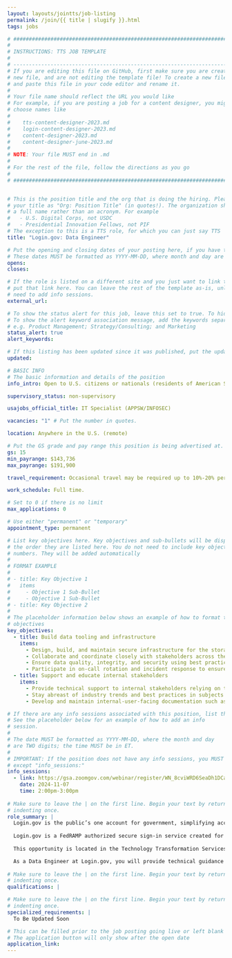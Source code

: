 ```yaml
---
layout: layouts/jointts/job-listing
permalink: /join/{{ title | slugify }}.html
tags: jobs

# ###############################################################################
#                                                                              #
# INSTRUCTIONS: TTS JOB TEMPLATE                                               #
#                                                                              #
# -----------------------------------------------------------------------------#
# If you are editing this file on GitHub, first make sure you are creating a   #
# new file, and are not editing the template file! To create a new file, copy  #
# and paste this file in your code editor and rename it.                       #
#                                                                              #
# Your file name should reflect the URL you would like                         #
# For example, if you are posting a job for a content designer, you might      #
# choose names like                                                            #
#                                                                              #
#    tts-content-designer-2023.md                                              #
#    login-content-designer-2023.md                                            #
#    content-designer-2023.md                                                  #
#    content-designer-june-2023.md                                             #
#                                                                              #
# NOTE: Your file MUST end in .md                                              #
#                                                                              #
# For the rest of the file, follow the directions as you go                    #
#                                                                              #
# ###############################################################################


# This is the position title and the org that is doing the hiring. Please format
# your title as "Org: Position Title" (in quotes!). The organization should be
# a full name rather than an acronym. For example
#   - U.S. Digital Corps, not USDC
#   - Presidential Innovation Fellows, not PIF
# The exception to this is a TTS role, for which you can just say TTS
title: "Login.gov: Data Engineer"

# Put the opening and closing dates of your posting here, if you have them
# These dates MUST be formatted as YYYY-MM-DD, where month and day are 2-digits
opens: 
closes: 

# If the role is listed on a different site and you just want to link to it,
# put that link here. You can leave the rest of the template as-is, unless you 
# need to add info sessions.
external_url:

# To show the status alert for this job, leave this set to true. To hide it, change to false
# To show the alert keyword association message, add the keywords separated by a semi-colon
# e.g. Product Management; Strategy/Consulting; and Marketing
status_alert: true
alert_keywords:

# If this listing has been updated since it was published, put the updated date below in YYYY-MM-DD format.
updated:

# BASIC INFO
# The basic information and details of the position
info_intro: Open to U.S. citizens or nationals (residents of American Samoa and Swains Island). Subject to background check.

supervisory_status: non-supervisory

usajobs_official_title: IT Specialist (APPSW/INFOSEC)

vacancies: "1" # Put the number in quotes.

location: Anywhere in the U.S. (remote)

# Put the GS grade and pay range this position is being advertised at. For SES positions, set the value of gs to SES.
gs: 15
min_payrange: $143,736
max_payrange: $191,900

travel_requirement: Occasional travel may be required up to 10%-20% per year.

work_schedule: Full time.

# Set to 0 if there is no limit
max_applications: 0

# Use either "permanent" or "temporary"
appointment_type: permanent

# List key objectives here. Key objectives and sub-bullets will be displayed in
# the order they are listed here. You do not need to include key objective
# numbers. They will be added automatically
#
# FORMAT EXAMPLE
# 
# - title: Key Objective 1
#   items 
#     - Objective 1 Sub-Bullet
#     - Objective 1 Sub-Bullet
# - title: Key Objective 2
#
# The placeholder information below shows an example of how to format the key
# objectives
key_objectives:
  - title: Build data tooling and infrastructure
    items:
      - Design, build, and maintain secure infrastructure for the storage of PII and other sensitive data in support of the entire Login.gov program
      - Collaborate and coordinate closely with stakeholders across the organization, including delivery, platform engineering, security, anti-fraud, and compliance to ensure that the tools provided support their requirements for decision making and adjudication.
      - Ensure data quality, integrity, and security using best practices from government and the private sector.
      - Participate in on-call rotation and incident response to ensure data tools maintain a high level of availability.
  - title: Support and educate internal stakeholders
    items:
      - Provide technical support to internal stakeholders relying on the data products you develop and maintain.Objective 2 Sub-Bullet
      - Stay abreast of industry trends and best practices in subjects such as data engineering and encryption. Evangelize consistent, iterative improvements to Login.gov’s overall data policies and posture.
      - Develop and maintain internal-user-facing documentation such as data dictionaries, common query libraries, and design documents.

# If there are any info sessions associated with this position, list them here
# See the placeholder below for an example of how to add an info
# session. 
# 
# The date MUST be formatted as YYYY-MM-DD, where the month and day
# are TWO digits; the time MUST be in ET.
#
# IMPORTANT: If the position does not have any info sessions, you MUST delete everything
# except "info_sessions:"
info_sessions:
  - link: https://gsa.zoomgov.com/webinar/register/WN_8cviWRD6SeaDh1DCa6cEDg#/registration
    date: 2024-11-07
    time: 2:00pm-3:00pm
    
# Make sure to leave the | on the first line. Begin your text by returning to the next line and
# indenting once.
role_summary: |
  Login.gov is the public’s one account for government, simplifying access to government benefits and services for members of the public by enabling them to reuse one secure account across government agencies, and improving the security of government systems by enabling agencies to leverage a shared technology service to provide strong authentication and identity verification services to their customers. We focus on the complexities of digital identity authentication for the public, so agencies can focus on their mission.
 
  Login.gov is a FedRAMP authorized secure sign-in service created for the public to access participating government agency sites, products, and services. At its core, Login.gov is both an authentication and identity verification service and is now available to all levels of government: federal, state, and local. We're helping people access essential public services and benefits securely, privately, and seamlessly. 
  
  This opportunity is located in the Technology Transformation Services (TTS) Solutions Division’s Login.gov team. The Login.gov team is a remote organization and is composed of experts across product development, software engineering, cybersecurity, and platform engineering. 

  As a Data Engineer at Login.gov, you will provide technical guidance and lead implementation on a cross-functional team building out new, secure data products in support of a diverse set of stakeholders on the Login.gov program, including delivery, security, anti-fraud, and compliance functions. You will work closely with other members of the delivery team, including product, UX, and other engineers to define, implement, and maintain data tooling and infrastructure such as data warehousing solutions, ETL pipelines, data quality tools, and dashboarding and reporting tools.
  
# Make sure to leave the | on the first line. Begin your text by returning to the next line and
# indenting once.
qualifications: |

# Make sure to leave the | on the first line. Begin your text by returning to the next line and
# indenting once.
specialized_requirements: |
  To Be Updated Soon

# This can be filled prior to the job posting going live or left blank #
# The application button will only show after the open date            #
application_link:
---
```

